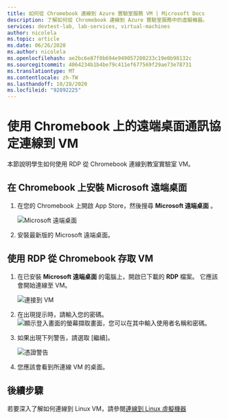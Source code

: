 ```yaml
---
title: 如何從 Chromebook 連線到 Azure 實驗室服務 VM | Microsoft Docs
description: 了解如何從 Chromebook 連線到 Azure 實驗室服務中的虛擬機器。
services: devtest-lab, lab-services, virtual-machines
author: nicolela
ms.topic: article
ms.date: 06/26/2020
ms.author: nicolela
ms.openlocfilehash: ae2bc6e87f0b694e949057280233c19e0b98132c
ms.sourcegitcommit: 4064234b1b4be79c411ef677569f29ae73e78731
ms.translationtype: MT
ms.contentlocale: zh-TW
ms.lasthandoff: 10/28/2020
ms.locfileid: "92892225"
---
```

# <a name="connect-to-a-vm-using-remote-desktop-protocol-on-a-chromebook"></a>使用 Chromebook 上的遠端桌面通訊協定連線到 VM
本節說明學生如何使用 RDP 從 Chromebook 連線到教室實驗室 VM。

## <a name="install-microsoft-remote-desktop-on-a-chromebook"></a>在 Chromebook 上安裝 Microsoft 遠端桌面
1. 在您的 Chromebook 上開啟 App Store，然後搜尋 **Microsoft 遠端桌面** 。

    ![Microsoft 遠端桌面](./media/how-to-use-classroom-lab/install-ms-remote-desktop-chromebook.png)
1. 安裝最新版的 Microsoft 遠端桌面。 

## <a name="access-the-vm-from-your-chromebook-using-rdp"></a>使用 RDP 從 Chromebook 存取 VM
1. 在已安裝 **Microsoft 遠端桌面** 的電腦上，開啟已下載的 **RDP** 檔案。 它應該會開始連線至 VM。 

    ![連接到 VM](./media/how-to-use-classroom-lab/connect-vm-chromebook.png)

1. 在出現提示時，請輸入您的密碼。
    ![顯示登入畫面的螢幕擷取畫面，您可以在其中輸入使用者名稱和密碼。](./media/how-to-use-classroom-lab/password-chromebook.png)


1. 如果出現下列警告，請選取 [繼續]。 

    ![憑證警告](./media/how-to-use-classroom-lab/certificate-error-chromebook.png)

1. 您應該會看到所連線 VM 的桌面。

## <a name="next-steps"></a>後續步驟
若要深入了解如何連線到 Linux VM，請參閱[連線到 Linux 虛擬機器](how-to-use-remote-desktop-linux-student.md)


